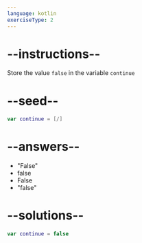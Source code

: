 ```yaml
---
language: kotlin
exerciseType: 2
---
```


# --instructions--

Store the value `false` in the variable `continue`

# --seed--

```kotlin
var continue = [/]
```

# --answers--

- "False"
- false
- False
- "false"

# --solutions--

```kotlin
var continue = false
```
